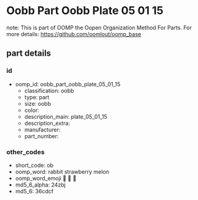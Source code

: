 # Oobb Part Oobb Plate 05 01 15  

note: This is part of OOMP the Oopen Organization Method For Parts. For more details: https://github.com/oomlout/oomp_base

##  part details





### id
* oomp_id: oobb_part_oobb_plate_05_01_15
  * classification: oobb
  * type: part
  * size: oobb
  * color: 
  * description_main: plate_05_01_15
  * description_extra: 
  * manufacturer: 
  * part_number: 

### other_codes
* short_code: ob
* oomp_word: rabbit strawberry melon
* oomp_word_emoji :rabbit: :strawberry: :melon:
* md5_6_alpha: 24zbj
* md5_6: 36cdcf